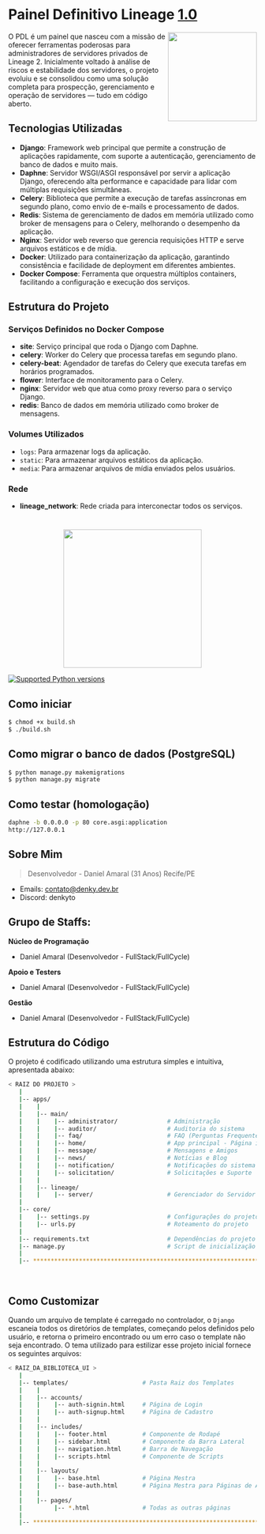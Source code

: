 # Painel Definitivo Lineage [1.0](https://pdl.denky.dev.br)

<img align="right" height="180" src="https://i.imgur.com/y37VikH.png"/>

O PDL é um painel que nasceu com a missão de oferecer ferramentas poderosas para administradores de servidores privados de Lineage 2. Inicialmente voltado à análise de riscos e estabilidade dos servidores, o projeto evoluiu e se consolidou como uma solução completa para prospecção, gerenciamento e operação de servidores — tudo em código aberto.

## Tecnologias Utilizadas

- **Django**: Framework web principal que permite a construção de aplicações rapidamente, com suporte a autenticação, gerenciamento de banco de dados e muito mais.
- **Daphne**: Servidor WSGI/ASGI responsável por servir a aplicação Django, oferecendo alta performance e capacidade para lidar com múltiplas requisições simultâneas.
- **Celery**: Biblioteca que permite a execução de tarefas assíncronas em segundo plano, como envio de e-mails e processamento de dados.
- **Redis**: Sistema de gerenciamento de dados em memória utilizado como broker de mensagens para o Celery, melhorando o desempenho da aplicação.
- **Nginx**: Servidor web reverso que gerencia requisições HTTP e serve arquivos estáticos e de mídia.
- **Docker**: Utilizado para containerização da aplicação, garantindo consistência e facilidade de deployment em diferentes ambientes.
- **Docker Compose**: Ferramenta que orquestra múltiplos containers, facilitando a configuração e execução dos serviços.

## Estrutura do Projeto

### Serviços Definidos no Docker Compose

- **site**: Serviço principal que roda o Django com Daphne.
- **celery**: Worker do Celery que processa tarefas em segundo plano.
- **celery-beat**: Agendador de tarefas do Celery que executa tarefas em horários programados.
- **flower**: Interface de monitoramento para o Celery.
- **nginx**: Servidor web que atua como proxy reverso para o serviço Django.
- **redis**: Banco de dados em memória utilizado como broker de mensagens.

### Volumes Utilizados

- `logs`: Para armazenar logs da aplicação.
- `static`: Para armazenar arquivos estáticos da aplicação.
- `media`: Para armazenar arquivos de mídia enviados pelos usuários.

### Rede

- **lineage_network**: Rede criada para interconectar todos os serviços.

#

<p align="center">
<img height="280" src="https://i.imgur.com/y37VikH.png">
</p>

[![Supported Python versions](https://img.shields.io/pypi/pyversions/Django.svg)](https://www.djangoproject.com/)


## Como iniciar

```bash
$ chmod +x build.sh
$ ./build.sh
```


## Como migrar o banco de dados (PostgreSQL)

```bash
$ python manage.py makemigrations
$ python manage.py migrate
```


## Como testar (homologação)

```bash
daphne -b 0.0.0.0 -p 80 core.asgi:application
http://127.0.0.1
```

## Sobre Mim
>Desenvolvedor - Daniel Amaral (31 Anos) Recife/PE
- Emails:  contato@denky.dev.br
- Discord: denkyto


## Grupo de Staffs:

**Núcleo de Programação**

- Daniel Amaral (Desenvolvedor - FullStack/FullCycle)

**Apoio e Testers**

- Daniel Amaral (Desenvolvedor - FullStack/FullCycle)

**Gestão**

- Daniel Amaral (Desenvolvedor - FullStack/FullCycle)

## Estrutura do Código

O projeto é codificado utilizando uma estrutura simples e intuitiva, apresentada abaixo:

```bash
< RAIZ DO PROJETO >
   |
   |-- apps/
   |    |
   |    |-- main/
   |    |    |-- administrator/              # Administração
   |    |    |-- auditor/                    # Auditoria do sistema
   |    |    |-- faq/                        # FAQ (Perguntas Frequentes)
   |    |    |-- home/                       # App principal - Página inicial
   |    |    |-- message/                    # Mensagens e Amigos
   |    |    |-- news/                       # Notícias e Blog
   |    |    |-- notification/               # Notificações do sistema
   |    |    |-- solicitation/               # Solicitações e Suporte
   |    |
   |    |-- lineage/
   |    |    |-- server/                     # Gerenciador do Servidor de Linaage 2
   |
   |-- core/
   |    |-- settings.py                      # Configurações do projeto
   |    |-- urls.py                          # Roteamento do projeto
   |
   |-- requirements.txt                      # Dependências do projeto
   |-- manage.py                             # Script de inicialização do Django
   |
   |-- ************************************************************************
```

<br />

## Como Customizar 

Quando um arquivo de template é carregado no controlador, o `Django` escaneia todos os diretórios de templates, começando pelos definidos pelo usuário, e retorna o primeiro encontrado ou um erro caso o template não seja encontrado. O tema utilizado para estilizar esse projeto inicial fornece os seguintes arquivos:

```bash
< RAIZ_DA_BIBLIOTECA_UI >                      
   |
   |-- templates/                     # Pasta Raiz dos Templates
   |    |          
   |    |-- accounts/       
   |    |    |-- auth-signin.html     # Página de Login
   |    |    |-- auth-signup.html     # Página de Cadastro
   |    |
   |    |-- includes/       
   |    |    |-- footer.html          # Componente de Rodapé
   |    |    |-- sidebar.html         # Componente da Barra Lateral
   |    |    |-- navigation.html      # Barra de Navegação
   |    |    |-- scripts.html         # Componente de Scripts
   |    |
   |    |-- layouts/       
   |    |    |-- base.html            # Página Mestra
   |    |    |-- base-auth.html       # Página Mestra para Páginas de Autenticação
   |    |
   |    |-- pages/       
   |         |-- *.html               # Todas as outras páginas
   |    
   |-- ************************************************************************
```
